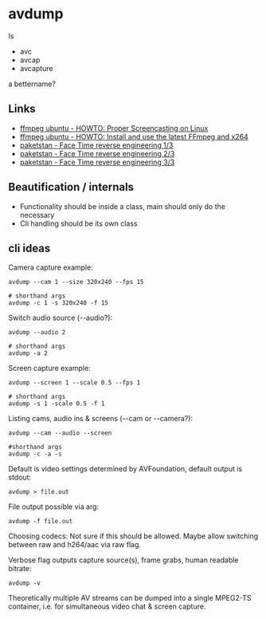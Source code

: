 # avdump

Is

- avc
- avcap
- avcapture

a bettername?

## Links

- [ffmpeg ubuntu - HOWTO: Proper Screencasting on Linux](http://ubuntuforums.org/showthread.php?t=786095)
- [ffmpeg ubuntu - HOWTO: Install and use the latest FFmpeg and x264](http://ubuntuforums.org/showthread.php?p=8746719)
- [paketstan - Face Time reverse engineering 1/3](http://www.packetstan.com/2010/07/special-look-face-time-part-1.html)
- [paketstan - Face Time reverse engineering 2/3](http://www.packetstan.com/2010/07/special-look-face-time-part-2-sip-and.html)
- [paketstan - Face Time reverse engineering 3/3](http://www.packetstan.com/2010/07/special-look-face-time-part-3-call.html)

## Beautification / internals

- Functionality should be inside a class, main should only do the necessary
- Cli handling should be its own class

## cli ideas

Camera capture example:

    avdump --cam 1 --size 320x240 --fps 15
    
    # shorthand args
    avdump -c 1 -s 320x240 -f 15

Switch audio source (--audio?):

    avdump --audio 2

    # shorthand args
    avdump -a 2

Screen capture example:

    avdump --screen 1 --scale 0.5 --fps 1
    
    # shorthand args
    avdump -s 1 -scale 0.5 -f 1

Listing cams, audio ins & screens (--cam or --camera?):

    avdump --cam --audio --screen
    
    #shorthand args
    avdump -c -a -s

Default is video settings determined by AVFoundation, default output is stdout:

    avdump > file.out

File output possible via arg:

    avdump -f file.out

Choosing codecs: Not sure if this should be allowed. Maybe allow switching between raw and h264/aac via raw flag.

Verbose flag outputs capture source(s), frame grabs, human readable bitrate:

    avdump -v

Theoretically multiple AV streams can be dumped into a single MPEG2-TS container, i.e. for simultaneous video chat & screen capture.
